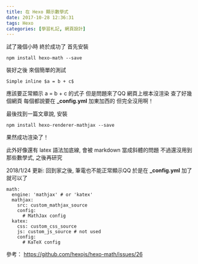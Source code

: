 ```yaml
---
title: 在 Hexo 顯示數學式
date: 2017-10-28 12:36:31
tags: Hexo
categories: [學習札記, 網頁設計]
---
```


試了幾個小時 終於成功了
首先安裝
```
npm install hexo-math --save
```
裝好之後
來個簡單的測試
```
Simple inline $a = b + c$
```
應該要正常顯示 a = b + c 的式子
但是問題來了QQ
網頁上根本沒渲染
查了好幾個網頁
每個都說要在 **_config.yml** 加東加西的
但完全沒用啊！

最後找到一篇文章說, 安裝
```
npm install hexo-renderer-mathjax --save
```
果然成功渲染了！

此外好像還有 latex 語法加底線, 會被 markdown 當成斜體的問題
不過還沒用到那些數學式, 之後再研究

2018/1/24 更新:
回到家之後, 筆電也不能正常顯示QQ
於是在 **_config.yml** 加了就可以了
```
math:
  engine: 'mathjax' # or 'katex'
  mathjax:
    src: custom_mathjax_source
    config:
      # MathJax config
  katex:
    css: custom_css_source
    js: custom_js_source # not used
    config:
      # KaTeX config
```

參考：
https://github.com/hexojs/hexo-math/issues/26
